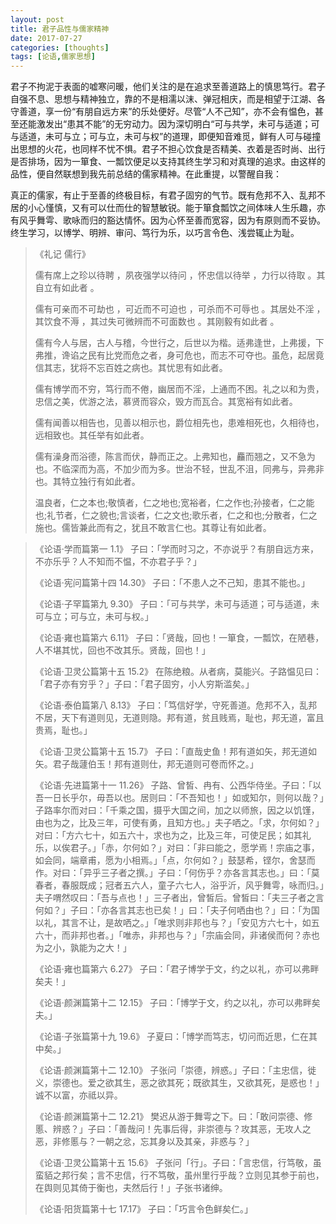 ```yaml
---
layout: post
title: 君子品性与儒家精神
date: 2017-07-27
categories: [thoughts]
tags: [论语,儒家思想]
---
```


君子不拘泥于表面的嘘寒问暖，他们关注的是在追求至善道路上的慎思笃行。君子自强不息、思想与精神独立，靠的不是相濡以沫、弹冠相庆，而是相望于江湖、各守善道，享一份“有朋自远方来”的乐处便好。尽管“人不己知”，亦不会有愠色，甚至还能激发出“患其不能”的无穷动力。因为深切明白“可与共学，未可与适道；可与适道，未可与立；可与立，未可与权”的道理，即便知音难觅，鲜有人可与碰撞出思想的火花，也同样不忧不惧。君子不担心饮食是否精美、衣着是否时尚、出行是否排场，因为一箪食、一瓢饮便足以支持其终生学习和对真理的追求。由这样的品性，便自然联想到我先前总结的儒家精神。在此重提，以警醒自我：

真正的儒家，有止于至善的终极目标，有君子固穷的气节。既有危邦不入、乱邦不居的小心慬慎，又有可以仕而仕的智慧敏锐。能于箪食瓢饮之间体味人生乐趣，亦有风乎舞雩、歌咏而归的豁达情怀。因为心怀至善而宽容，因为有原则而不妥协。终生学习，以博学、明辨、审问、笃行为乐，以巧言令色、浅尝辄止为耻。

> 《礼记 儒行》
>
> 儒有席上之珍以待聘 ，夙夜强学以待问 ，怀忠信以待举 ，力行以待取 。其自立有如此者 。
>
> 儒有可亲而不可劫也 ，可近而不可迫也 ，可杀而不可辱也 。其居处不淫 ，其饮食不溽 ，其过失可微辨而不可面数也 。其刚毅有如此者 。
>
> 儒有今人与居，古人与稽，今世行之，后世以为楷。适弗逢世，上弗援，下弗推，谗谄之民有比党而危之者，身可危也，而志不可夺也。虽危，起居竟信其志，犹将不忘百姓之病也。其忧思有如此者。
>
> 儒有博学而不穷，笃行而不倦，幽居而不淫，上通而不困。礼之以和为贵，忠信之美，优游之法，慕贤而容众，毁方而瓦合。其宽裕有如此者。
>
> 儒有闻善以相告也，见善以相示也，爵位相先也，患难相死也，久相待也，远相致也。其任举有如此者。
>
> 儒有澡身而浴德，陈言而伏，静而正之。上弗知也，麤而翘之，又不急为也。不临深而为高，不加少而为多。世治不轻，世乱不沮，同弗与，异弗非也。其特立独行有如此者。
>
> 温良者，仁之本也;敬慎者，仁之地也;宽裕者，仁之作也;孙接者，仁之能也;礼节者，仁之貌也;言谈者，仁之文也;歌乐者，仁之和也;分散者，仁之施也。儒皆兼此而有之，犹且不敢言仁也。其尊让有如此者。

> 《论语·学而篇第一 1.1》 子曰：「学而时习之，不亦说乎？有朋自远方来，不亦乐乎？人不知而不愠，不亦君子乎？」
>
> 《论语·宪问篇第十四 14.30》 子曰：「不患人之不己知，患其不能也。」
>
> 《论语·子罕篇第九 9.30》 子曰：「可与共学，未可与适道；可与适道，未可与立；可与立，未可与权。」
>
> 《论语·雍也篇第六 6.11》 子曰：「贤哉，回也！一箪食，一瓢饮，在陋巷，人不堪其忧，回也不改其乐。贤哉，回也！」
>
> 《论语·卫灵公篇第十五 15.2》 在陈绝粮。从者病，莫能兴。子路愠见曰：「君子亦有穷乎？」子曰：「君子固穷，小人穷斯滥矣。」
>
> 《论语·泰伯篇第八 8.13》 子曰：「笃信好学，守死善道。危邦不入，乱邦不居，天下有道则见，无道则隐。邦有道，贫且贱焉，耻也，邦无道，富且贵焉，耻也。」
>
> 《论语·卫灵公篇第十五 15.7》 子曰：「直哉史鱼！邦有道如矢，邦无道如矢。君子哉蘧伯玉！邦有道则仕，邦无道则可卷而怀之。」
>
> 《论语·先进篇第十一 11.26》 子路、曾皙、冉有、公西华侍坐。子曰：「以吾一日长乎尔，毋吾以也。居则曰：「不吾知也！」如或知尔，则何以哉？」子路率尔而对曰：「千乘之国，摄乎大国之间，加之以师旅，因之以饥馑，由也为之，比及三年，可使有勇，且知方也。」夫子哂之。「求，尔何如？」对曰：「方六七十，如五六十，求也为之，比及三年，可使足民；如其礼乐，以俟君子。」「赤，尔何如？」对曰：「非曰能之，愿学焉！宗庙之事，如会同，端章甫，愿为小相焉。」「点，尔何如？」鼓瑟希，铿尔，舍瑟而作。对曰：「异乎三子者之撰。」子曰：「何伤乎？亦各言其志也。」曰：「莫春者，春服既成；冠者五六人，童子六七人，浴乎沂，风乎舞雩，咏而归。」夫子喟然叹曰：「吾与点也！」三子者出，曾皙后。曾皙曰：「夫三子者之言何如？」子曰：「亦各言其志也已矣！」曰：「夫子何哂由也？」曰：「为国以礼，其言不让，是故哂之。」「唯求则非邦也与？」「安见方六七十，如五六十，而非邦也者。」「唯赤，非邦也与？」「宗庙会同，非诸侯而何？赤也为之小，孰能为之大！」
>
> 《论语·雍也篇第六 6.27》 子曰：「君子博学于文，约之以礼，亦可以弗畔矣夫！」
>
> 《论语·颜渊篇第十二 12.15》 子曰：「博学于文，约之以礼，亦可以弗畔矣夫。」
>
> 《论语·子张篇第十九 19.6》 子夏曰：「博学而笃志，切问而近思，仁在其中矣。」
>
> 《论语·颜渊篇第十二 12.10》 子张问「崇德，辨惑。」子曰：「主忠信，徙义，崇德也。爱之欲其生，恶之欲其死；既欲其生，又欲其死，是惑也！」诚不以富，亦祗以异。
>
> 《论语·颜渊篇第十二 12.21》 樊迟从游于舞雩之下。曰：「敢问崇德、修慝、辨惑？」子曰：「善哉问！先事后得，非崇德与？攻其恶，无攻人之恶，非修慝与？一朝之忿，忘其身以及其亲，非惑与？」
>
> 《论语·卫灵公篇第十五 15.6》 子张问「行」。子曰：「言忠信，行笃敬，虽蛮貊之邦行矣；言不忠信，行不笃敬，虽州里行乎哉？立则见其参于前也，在舆则见其倚于衡也，夫然后行！」子张书诸绅。
>
> 《论语·阳货篇第十七 17.17》 子曰：「巧言令色鲜矣仁。」
